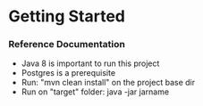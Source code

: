 # Getting Started

### Reference Documentation

- Java 8 is important to run this project
- Postgres is a prerequisite
- Run: "mvn clean install" on the project base dir
- Run on "target" folder: java -jar jarname

